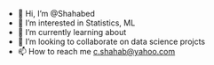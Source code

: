 - 👋 Hi, I’m @Shahabed
- 👀 I’m interested in Statistics, ML
- 🌱 I’m currently learning about
- 💞️ I’m looking to collaborate on data science projcts
- 📫 How to reach me c.shahab@yahoo.com

<!---
Shahabed/Shahabed is a ✨ special ✨ repository because its `README.md` (this file) appears on your GitHub profile.
You can click the Preview link to take a look at your changes.
--->
